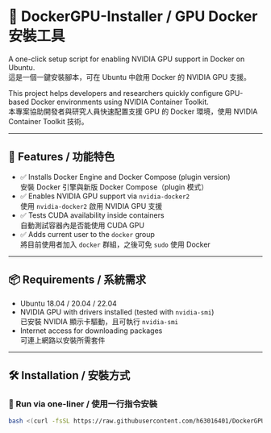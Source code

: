 # 🚀 DockerGPU-Installer / GPU Docker 安裝工具

A one-click setup script for enabling NVIDIA GPU support in Docker on Ubuntu.  
這是一個一鍵安裝腳本，可在 Ubuntu 中啟用 Docker 的 NVIDIA GPU 支援。

This project helps developers and researchers quickly configure GPU-based Docker environments using NVIDIA Container Toolkit.  
本專案協助開發者與研究人員快速配置支援 GPU 的 Docker 環境，使用 NVIDIA Container Toolkit 技術。

---

## 🧩 Features / 功能特色

- ✅ Installs Docker Engine and Docker Compose (plugin version)  
  安裝 Docker 引擎與新版 Docker Compose（plugin 模式）
- ✅ Enables NVIDIA GPU support via `nvidia-docker2`  
  使用 `nvidia-docker2` 啟用 NVIDIA GPU 支援
- ✅ Tests CUDA availability inside containers  
  自動測試容器內是否能使用 CUDA GPU
- ✅ Adds current user to the `docker` group  
  將目前使用者加入 `docker` 群組，之後可免 `sudo` 使用 Docker

---

## 📦 Requirements / 系統需求

- Ubuntu 18.04 / 20.04 / 22.04
- NVIDIA GPU with drivers installed (tested with `nvidia-smi`)  
  已安裝 NVIDIA 顯示卡驅動，且可執行 `nvidia-smi`
- Internet access for downloading packages  
  可連上網路以安裝所需套件

---

## 🛠️ Installation / 安裝方式

### 🔹 Run via one-liner / 使用一行指令安裝

```bash
bash <(curl -fsSL https://raw.githubusercontent.com/h63016401/DockerGPU-Installer/main/install_gpu_docker.sh)

